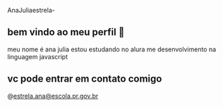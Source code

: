  AnaJuliaestrela- 
## bem vindo ao meu perfil 💙 ##

meu nome é ana julia 
estou estudando no alura 
me desenvolvimento na linguagem javascript 

## vc pode entrar em contato comigo ##
@estrela.ana@escola.pr.gov.br
